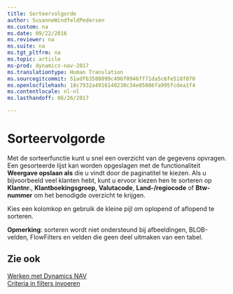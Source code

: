 ```yaml
---
title: Sorteervolgorde
author: SusanneWindfeldPedersen
ms.custom: na
ms.date: 09/22/2016
ms.reviewer: na
ms.suite: na
ms.tgt_pltfrm: na
ms.topic: article
ms-prod: dynamics-nav-2017
ms.translationtype: Human Translation
ms.sourcegitcommit: 51adfb3588099c496f0946ff71da5c6fe518f070
ms.openlocfilehash: 18c7932a4916140238c34e05086fa995fcdea1f4
ms.contentlocale: nl-nl
ms.lasthandoff: 06/26/2017

---
```

    
# <a name="sorting"></a>Sorteervolgorde
Met de sorteerfunctie kunt u snel een overzicht van de gegevens opvragen. Een gesorteerde lijst kan worden opgeslagen met de functionaliteit **Weergave opslaan als** die u vindt door de paginatitel te kiezen. Als u bijvoorbeeld veel klanten hebt, kunt u ervoor kiezen hen te sorteren op **Klantnr.**, **Klantboekingsgroep**, **Valutacode**, **Land-/regiocode** of **Btw-nummer** om het benodigde overzicht te krijgen.

Kies een kolomkop en gebruik de kleine pijl om oplopend of aflopend te sorteren.  

**Opmerking**: sorteren wordt niet ondersteund bij afbeeldingen, BLOB-velden, FlowFilters en velden die geen deel uitmaken van een tabel.

## <a name="see-also"></a>Zie ook
[Werken met Dynamics NAV](ui-work-product.md)  
[Criteria in filters invoeren](ui-enter-criteria-filters.md)


